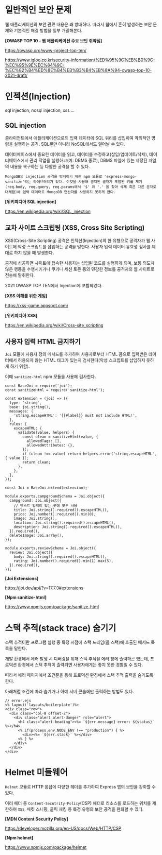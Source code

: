 # 일반적인 보안 문제

웹 애플리케이션의 보안 관련 내용은 꽤 방대하다. 따라서 웹에서 흔히 발생하는 보안 문제와 기본적인 해결 방법을 일부 개괄해본다.

<!-- csrf -->

**[OWASP TOP 10 - 웹 애플리케이션 주요 보안 취약점]**

https://owasp.org/www-project-top-ten/

https://www.igloo.co.kr/security-information/%ED%95%9C%EB%B0%9C-%EC%95%9E%EC%84%9C-%EC%82%B4%ED%8E%B4%EB%B3%B4%EB%8A%94-owasp-top-10-2021-draft/

# 인젝션(Injection)

sql injection, nosql injection, xss ... 


## SQL injection

클라이언트에서 애플리케이션으로의 입력 데이터에 SQL 쿼리를 삽입하여 악의적인 명령을 실행하는 공격. SQL뿐만 아니라 NoSQL에서도 일어날 수 있다.

데이터베이스에서 중요한 데이터를 읽고, 데이터를 수정하고(삽입/업데이트/삭제), 데이터베이스에서 관리 작업을 실행하고(예: DBMS 종료), DBMS 파일에 있는 지정된 파일의 내용을 복구하는 등 다양한 공격을 할 수 있다.

```
MongoDB의 injection 공격을 방지하기 위한 npm 모듈로 'express-mongo-sanitize'라는 라이브러리가 있다. 이것을 사용해 금지된 글자가 포함된 키를 제거(req.body, req.query, req.params에서 '$' 와 '.' 을 찾아 삭제 혹은 다른 문자로 대체함)해 입력 데이터로 MongoDB 연산자를 사용하지 못하게 한다.
```

**[위키피디아 SQL injection]**

https://en.wikipedia.org/wiki/SQL_injection


## 교차 사이트 스크립팅 (XSS, Cross Site Scripting)

XSS(Cross-Site Scripting) 공격은 인젝션(Injection)의 한 유형으로 공격자가 웹 사이트에 악성 스크립트를 삽입하는 공격을 말한다. 사용자 입력 데이터 유효성 검사를 제대로 하지 않을 때 발생한다.

공격에 성공하면 사이트에 접속한 사용자는 삽입된 코드를 실행하게 되며, 보통 의도치 않은 행동을 수행시키거나 쿠키나 세션 토큰 등의 민감한 정보를 공격자의 웹 사이트로 전송해 탈취한다.

<!-- 약간 확실하지 않은 느낌 -->

2021 OWASP TOP TEN에서 Injection에 포함되었다.

**[XSS 이해를 위한 게임]**

https://xss-game.appspot.com/

**[위키피디아 XSS]**

https://en.wikipedia.org/wiki/Cross-site_scripting

## 사용자 입력 HTML 금지하기

`Joi` 모듈에 사용자 정의 메서드를 추가하여 사용자로부터 HTML 폼으로 입력받은 데이터에서 허용되지 않는 HTML 태그가 있는지 검사한다(악성 스크립트를 삽입하지 못하게 하기 위함).

이때 `sanitize-html` npm 모듈을 사용해 검사한다.

```
const BaseJoi = require('joi');
const sanitizeHtml = require('sanitize-html');

const extension = (joi) => ({
  type: 'string',
  base: joi.string(),
  messages: {
    'string.escapeHTML': '{{#label}} must not include HTML!',
  },
  rules: {
    escapeHTML: {
      validate(value, helpers) {
        const clean = sanitizeHtml(value, {
          allowedTags: [],
          allowedAttributes: {},
        });
        if (clean !== value) return helpers.error('string.escapeHTML', { value });
        return clean;
      },
    },
  },
});

const Joi = BaseJoi.extend(extension);

module.exports.campgroundSchema = Joi.object({
  campground: Joi.object({
    // 텍스트 입력이 있는 곳에 모두 사용
    title: Joi.string().required().escapeHTML(),
    price: Joi.number().required().min(0),
    image: Joi.string(),
    location: Joi.string().required().escapeHTML(),
    description: Joi.string().required().escapeHTML(),
  }).required(),
  deleteImage: Joi.array(),
});

module.exports.reviewSchema = Joi.object({
  review: Joi.object({
    body: Joi.string().required().escapeHTML(),
    rating: Joi.number().required().min(1).max(5),
  }).required(),
});
```

**[Joi Extensions]**

https://joi.dev/api/?v=17.7.0#extensions

**[Npm sanitize-html]**

https://www.npmjs.com/package/sanitize-html


<!-- # httponly, secure 쿠키

`httponly` - 클라이언트 브라우저에서 쿠키 접근 불가능( document.cookies API 사용 불가)

`secure` - https로 전송된 요청에만 쿠키 포함 -->


# 스택 추적(stack trace) 숨기기

스택 추적이란 프로그램 실행 중 특정 시점에 스택 프레임(콜 스택)에 호출된 메서드 목록을 말한다.

개발 환경에서 에러 발생 시 디버깅을 위해 스택 추적을 에러 창에 출력하곤 했는데, 프로덕션 환경에서 스택 추적이 출력되면 사용자에게는 좋지 못한 경험일 수 있다.

따라서 에러 페이지에서 조건문을 통해 프로덕션 환경에서 스택 추적 출력을 숨기도록 한다.

아래처럼 조건에 따라 숨기거나 아예 서버 콘솔에만 출력하는 방법도 있다.

```
// error.ejs
<% layout('layouts/boilerplate')%>
<div class="row">
  <div class="col-8 offset-2">
    <div class="alert alert-danger" role="alert">
      <h4 class="alert-heading"><%= `${err.message} error: ${status}` %></h4>
      <% if(process.env.NODE_ENV !== "production") { %>
        <div><%= `${err.stack}` %></div>
      <% } %>
    </div>
  </div>
</div>
```

# Helmet 미들웨어

`Helmet` 모듈로 HTTP 응답에 다양한 헤더를 추가하여 Express 앱의 보안을 강화할 수 있다.

여러 헤더 중 `Content-Secutrity-Policy`(CSP) 헤더로 리소스를 로드하는 위치를 제한하여 `XSS`, 패킷 스니핑, 클릭 재킹 등 특정 유형의 보안 공격을 완화할 수 있다.

**[MDN Content Security Policy]**

https://developer.mozilla.org/en-US/docs/Web/HTTP/CSP

**[Npm helmet]**

https://www.npmjs.com/package/helmet
